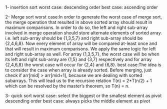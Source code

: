 1- insertion sort worst case: descending order
                best case: ascending order
                
2- Merge sort worst case:In order to generate the worst case of merge sort,
the merge operation that resulted in above sorted array should result in maximum comparisons.
In order to do so, the left and right sub-array involved in merge operation should store alternate elements of sorted array.
i.e. left sub-array should be {1,3,5,7} and right sub-array should be {2,4,6,8}.
Now every element of array will be compared at-least once and that will result in maximum comparisons.
We apply the same logic for left and right sub-array as well. For array {1,3,5,7},
the worst case will be when its left and right sub-array are {1,5} and {3,7}
respectively and for array {2,4,6,8} the worst case will occur for {2,4} and {6,8}.
              best case:The idea is to consider the case when array is already sorted. Before merging,
just check if arr[mid] > arr[mid+1], because we are dealing with sorted subarrays.
This will lead us to the recursive relation T(n) = 2*T(n/2) + 1 which can be resolved by the master’s theorem,
so T(n) = n.


3- quick sort worst case: select the biggest or the smallest element as pivot descending order
                best case: always picks the middle element as pivot
                

